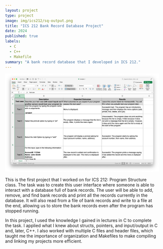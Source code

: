 ```yaml
---
layout: project
type: project
image: img/ics212/sq-output.png
title: "ICS 212 Bank Record Database Project"
date: 2024
published: true
labels:
  - C
  - C++
  - Makefile
summary: "A bank record database that I developed in ICS 212."
---
```


<img class="img-fluid" src="../img/ics212/test plan.png">

This is the first project that I worked on for ICS 212: Program Structure class. The task was to create this user interface where someone is able to interact with a database full of bank records. The user will be able to add, remove, and find bank records and print all the records currently in the database. It will also read from a file of bank records and write to a file at the end, allowing us to store the bank records even after the program has stopped running.

In this project, I used the knowledge I gained in lectures in C to complete the task. I applied what I knew about structs, pointers, and input/output in C and, later, C++. I also worked with multiple C files and header files, which taught me the importance of organization and Makefiles to make compiling and linking my projects more efficient.
